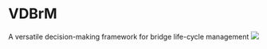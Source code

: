 # VDBrM
A versatile decision-making framework for bridge life-cycle management
![](https://github.com/LAILI-civil/VDBrM/blob/main/logo.jpg=100x200)

